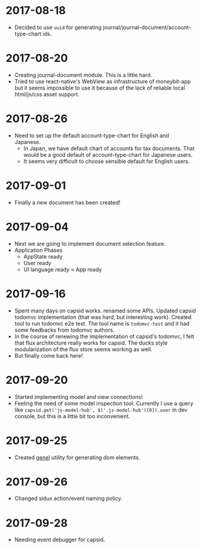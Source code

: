 # 2017-08-18

- Decided to use `uuid` for generating journal/journal-document/account-type-chart ids.

# 2017-08-20

- Creating journal-document module. This is a little hard.
- Tried to use react-native's WebView as infrastructure of moneybit-app but it seems impossible to use it because of the lack of reliable local html/js/css asset support.

# 2017-08-26

- Need to set up the default account-type-chart for English and Japanese.
  - In Japan, we have default chart of accounts for tax documents. That would be a good default of account-type-chart for Japanese users.
  - It seems very difficult to choose sensible default for English users.

# 2017-09-01

- Finally a new document has been created!

# 2017-09-04

- Next we are going to implement document selection feature.
- Application Phases
  - AppState ready
  - User ready
  - UI language ready = App ready

# 2017-09-16
- Spent many days on capsid works. renamed some APIs. Updated capsid todomvc implementation (that was hard, but interesting work). Created tool to run todomvc e2e test. The tool name is `todomvc-test` and it had some feedbacks from todomvc authors.
- In the course of renewing the implementation of capsid's todomvc, I felt that flux architecture really works for capsid. The ducks style modularization of the flux store seems working as well.
- But finally come back here!

# 2017-09-20

- Started implementing model and view connections!
- Feeling the need of some model inspection tool. Currently I use a query like `capsid.get('js-model-hub', $('.js-model-hub')[0]).user` in dev console, but this is a little bit too inconvenient.

# 2017-09-25

- Created [genel](https://npm.im/genel) utility for generating dom elements.

# 2017-09-26

- Changed sidux action/event naming policy.

# 2017-09-28

- Needing event debugger for capsid.
